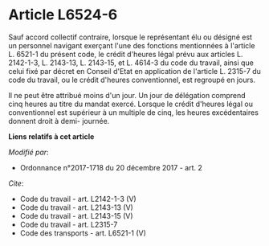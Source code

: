 # Article L6524-6

Sauf accord collectif contraire, lorsque le représentant élu ou désigné est un personnel navigant exerçant l'une des
fonctions mentionnées à l'article L. 6521-1 du présent code, le crédit d'heures légal prévu aux articles L. 2142-1-3, L.
2143-13, L. 2143-15, et L. 4614-3 du code du travail, ainsi que celui fixé par décret en Conseil d'Etat en application de
l'article L. 2315-7 du code du travail, ou le crédit d'heures conventionnel, est regroupé en jours. 

Il ne peut être attribué moins d'un jour. Un jour de délégation comprend cinq heures au titre du mandat exercé. Lorsque le
crédit d'heures légal ou conventionnel est supérieur à un multiple de cinq, les heures excédentaires donnent droit à demi-
journée.

**Liens relatifs à cet article**

_Modifié par_:

  - Ordonnance n°2017-1718 du 20 décembre 2017 - art. 2

_Cite_:

  - Code du travail - art. L2142-1-3 (V)
  - Code du travail - art. L2143-13 (V)
  - Code du travail - art. L2143-15 (V)
  - Code du travail - art. L2315-7
  - Code des transports - art. L6521-1 (V)
